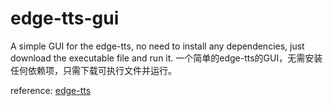 # edge-tts-gui
A simple GUI for the edge-tts, no need to install any dependencies, just download the executable file and run it.
一个简单的edge-tts的GUI，无需安装任何依赖项，只需下载可执行文件并运行。

reference: [edge-tts](https://github.com/rany2/edge-tts)